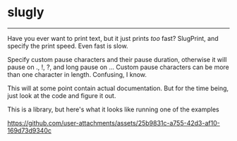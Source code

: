 # slugly
---

Have you ever want to print text, but it just prints *too* fast?
SlugPrint, and specify the print speed. Even fast is slow. 

Specify custom pause characters and their pause duration, otherwise it will pause on ., !, ?, and long pause on ...
Custom pause characters can be more than one character in length. Confusing, I know.

This will at some point contain actual documentation. But for the time being, just look at the code and figure it out. 

This is a library, but here's what it looks like running one of the examples

https://github.com/user-attachments/assets/25b9831c-a755-42d3-af10-169d73d9340c

